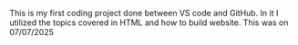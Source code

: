 This is my first coding project done between VS code and GitHub. In it I utilized the topics covered in HTML and how to build website. This was on 07/07/2025
